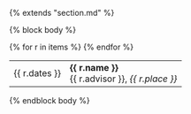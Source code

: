 {% extends "section.md" %}

{% block body %}
<table class="table table-hover">
{% for r in items %}
<tr>
  <td class='col-md-3'>{{ r.dates }}</td>
  <td>
    <strong>{{ r.name }}</strong> <br> {{ r.advisor }}, <i>{{ r.place }}</i>
  </td>
</tr>
{% endfor %}
</table>

{% endblock body %}
